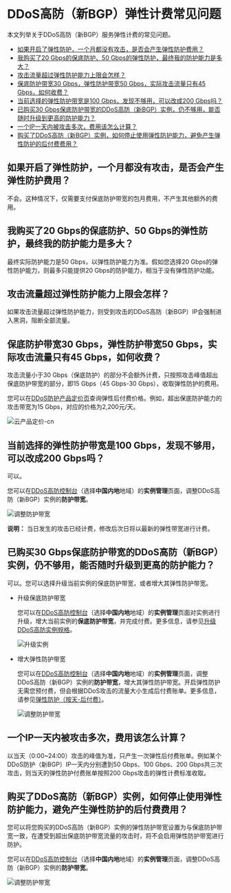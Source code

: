 # DDoS高防（新BGP）弹性计费常见问题

本文列举关于DDoS高防（新BGP）服务弹性计费的常见问题。

-   [如果开启了弹性防护，一个月都没有攻击，是否会产生弹性防护费用？](#section_b4l_uo0_8gz)
-   [我购买了20 Gbps的保底防护、50 Gbps的弹性防护，最终我的防护能力是多大？](#section_e1g_n3h_ttq)
-   [攻击流量超过弹性防护能力上限会怎样？](#section_reb_bc3_r9v)
-   [保底防护带宽30 Gbps，弹性防护带宽50 Gbps，实际攻击流量只有45 Gbps，如何收费？](#section_uew_cwl_895)
-   [当前选择的弹性防护带宽是100 Gbps，发现不够用，可以改成200 Gbps吗？](#section_tbb_9xh_h9r)
-   [已购买30 Gbps保底防护带宽的DDoS高防（新BGP）实例，仍不够用，能否随时升级到更高的防护能力？](#section_ok3_fp4_0o5)
-   [一个IP一天内被攻击多次，费用该怎么计算？](#section_f54_1kp_jy3)
-   [购买了DDoS高防（新BGP）实例，如何停止使用弹性防护能力，避免产生弹性防护的后付费费用？](#section_nvf_ylt_5rd)

## 如果开启了弹性防护，一个月都没有攻击，是否会产生弹性防护费用？

不会。这种情况下，仅需要支付保底防护带宽的包月费用，不产生其他额外的费用。

## 我购买了20 Gbps的保底防护、50 Gbps的弹性防护，最终我的防护能力是多大？

最终实际防护能力是50 Gbps，以弹性防护能力为准。假如您选择20 Gbps的弹性防护能力，则最多只能提供20 Gbps的防护能力，相当于没有弹性防护功能。

## 攻击流量超过弹性防护能力上限会怎样？

如果攻击流量超过弹性防护能力，则受到攻击的DDoS高防（新BGP）IP会强制进入黑洞，阻断全部流量。

## 保底防护带宽30 Gbps，弹性防护带宽50 Gbps，实际攻击流量只有45 Gbps，如何收费？

攻击流量小于30 Gbps（保底防护）的部分不会额外计费，只按照攻击峰值超出保底防护带宽的部分，即15 Gbps（45 Gbps-30 Gbps），收取弹性防护的费用。

您可以在[DDoS防护产品定价页](https://www.aliyun.com/price/product?#/ddos/detail)查询弹性后付费价格。例如，超出保底防护能力的攻击带宽为15 Gbps，对应的价格为2,200元/天。

![云产品定价-cn](https://static-aliyun-doc.oss-accelerate.aliyuncs.com/assets/img/zh-CN/7741488951/p130906.png)

## 当前选择的弹性防护带宽是100 Gbps，发现不够用，可以改成200 Gbps吗？

可以。

您可以在[DDoS高防控制台](https://yundun.console.aliyun.com/?p=ddoscoo)（选择**中国内地**地域）的**实例管理**页面，调整DDoS高防（新BGP）实例的**防护带宽**。

![调整防护带宽](https://static-aliyun-doc.oss-accelerate.aliyuncs.com/assets/img/zh-CN/8741488951/p130908.png)

**说明：** 当日发生的攻击已经计费，修改后次日将以最新的弹性带宽进行计费。

## 已购买30 Gbps保底防护带宽的DDoS高防（新BGP）实例，仍不够用，能否随时升级到更高的防护能力？

可以。您可以选择升级当前实例的保底防护带宽，或者增大其弹性防护带宽。

-   升级保底防护带宽

    您可以在[DDoS高防控制台](https://yundun.console.aliyun.com/?p=ddoscoo)（选择**中国内地**地域）的**实例管理**页面对实例进行升级，增大当前实例的**保底防护带宽**，并完成付费。更多信息，请参见[升级DDoS高防实例规格](/cn.zh-CN/DDoS高防（新BGP&国际）用户指南/资产管理/升级DDoS高防实例规格.md)。

    ![升级实例](https://static-aliyun-doc.oss-accelerate.aliyuncs.com/assets/img/zh-CN/7741488951/p130909.png)

-   增大弹性防护带宽

    您可以在[DDoS高防控制台](https://yundun.console.aliyun.com/?p=ddoscoo)（选择**中国内地**地域）的**实例管理**页面，调整DDoS高防（新BGP）实例的**防护带宽**，增大其弹性防护带宽。开启弹性防护无需您预付费，但会根据DDoS攻击的流量大小生成后付费账单。更多信息，请参见[弹性防护（按天-后付费）](/cn.zh-CN/产品定价/DDoS高防（新BGP）计费方式.md)。

    ![调整防护带宽](https://static-aliyun-doc.oss-accelerate.aliyuncs.com/assets/img/zh-CN/8741488951/p130908.png)


## 一个IP一天内被攻击多次，费用该怎么计算？

以当天（0:00~24:00）攻击的峰值为准，只产生一次弹性后付费账单。例如某个DDoS防护（新BGP）IP一天内分别遭到50 Gbps、100 Gbps、200 Gbps共三次攻击，则当天的弹性防护付费账单按照200 Gbps攻击的弹性计费标准收取。

## 购买了DDoS高防（新BGP）实例，如何停止使用弹性防护能力，避免产生弹性防护的后付费费用？

您可以将您购买的DDoS高防（新BGP）实例的弹性防护带宽设置为与保底防护带宽一致，在遭受到超出保底防护带宽流量的攻击时，将不会启用弹性防护带宽进行防护。

您可以在[DDoS高防控制台](https://yundun.console.aliyun.com/?p=ddoscoo)（选择**中国内地**地域）的**实例管理**页面，调整DDoS高防（新BGP）实例的**防护带宽**。

![调整防护带宽](https://static-aliyun-doc.oss-accelerate.aliyuncs.com/assets/img/zh-CN/8741488951/p130908.png)

